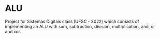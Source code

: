 # ALU

Project for Sistemas Digitais class (UFSC - 2022) which consists of implementing an ALU with sum, subtraction, division, multiplication, and, or and xor.
